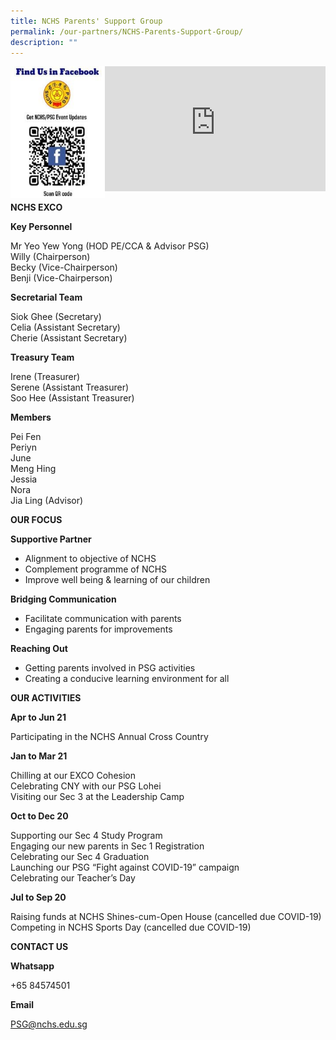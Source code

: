 ```yaml
---
title: NCHS Parents' Support Group
permalink: /our-partners/NCHS-Parents-Support-Group/
description: ""
---
```

<img style="width:30%;float:left" src="/images/Picture2-215x300.jpeg">
		 
<iframe allowfullscreen="true" width="70%" height="200" frameborder="0" src="https://docs.google.com/presentation/d/e/2PACX-1vRek9ft8EsHDHgHhm-qYy_2LnEswL63ItqVkToMWbII2_vedmKtNfZPTfwNANruCJiel49tlc9xacjQ/embed?start=false&amp;loop=false&amp;delayms=3000"></iframe>
		 
<br>

**NCHS EXCO**

**Key Personnel**

Mr Yeo Yew Yong (HOD PE/CCA &amp; Advisor PSG)<br>
Willy (Chairperson)<br>
Becky (Vice-Chairperson)<br>
Benji (Vice-Chairperson)


**Secretarial Team**

Siok Ghee (Secretary)<br>
Celia (Assistant Secretary)<br>
Cherie (Assistant Secretary)


**Treasury Team**

Irene (Treasurer)<br>
Serene (Assistant Treasurer)<br>
Soo Hee (Assistant Treasurer)


**Members**

Pei Fen<br>
Periyn<br>
June<br>
Meng Hing<br>
Jessia<br>
Nora<br>
Jia Ling (Advisor)

**OUR FOCUS**

**Supportive Partner**

*   Alignment to objective of NCHS
*   Complement programme of NCHS
*   Improve well being &amp; learning of our children

**Bridging Communication**

*   Facilitate communication with parents
*   Engaging parents for improvements


**Reaching Out**

*   Getting parents involved in PSG activities
*   Creating a conducive learning environment for all


**OUR ACTIVITIES**

**Apr to Jun 21**

Participating in the NCHS Annual Cross Country


**Jan to Mar 21**

Chilling at our EXCO Cohesion<br>
Celebrating CNY with our PSG Lohei<br>
Visiting our Sec 3 at the Leadership Camp


**Oct to Dec 20**

Supporting our Sec 4 Study Program<br>
Engaging our new parents in Sec 1 Registration<br>
Celebrating our Sec 4 Graduation<br>
Launching our PSG “Fight against COVID-19” campaign<br>
Celebrating our Teacher’s Day


**Jul to Sep 20**

Raising funds at NCHS Shines-cum-Open House (cancelled due COVID-19)<br>
Competing in NCHS Sports Day (cancelled due COVID-19)


**CONTACT US**

**Whatsapp**

+65 84574501

**Email**

[PSG@nchs.edu.sg](mailto:PSG@nchs.edu.sg)